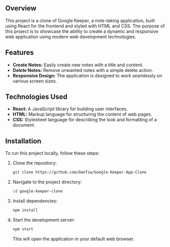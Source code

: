## Overview

This project is a clone of Google Keeper, a note-taking application, built using React for the frontend and styled with HTML and CSS. The purpose of this project is to showcase the ability to create a dynamic and responsive web application using modern web development technologies.

## Features

- **Create Notes:** Easily create new notes with a title and content.
- **Delete Notes:** Remove unwanted notes with a simple delete action.
- **Responsive Design:** The application is designed to work seamlessly on various screen sizes.



## Technologies Used

- **React:** A JavaScript library for building user interfaces.
- **HTML:** Markup language for structuring the content of web pages.
- **CSS:** Stylesheet language for describing the look and formatting of a document.



## Installation

To run this project locally, follow these steps:

1. Clone the repository:

   ```bash
   git clone https://github.com/DanTiw/Google-Keeper-App-Clone
   ```

2. Navigate to the project directory:

   ```bash
   cd google-keeper-clone
   ```

3. Install dependencies:

   ```bash
   npm install
   ```

4. Start the development server:

   ```bash
   npm start
   ```

   This will open the application in your default web browser.
